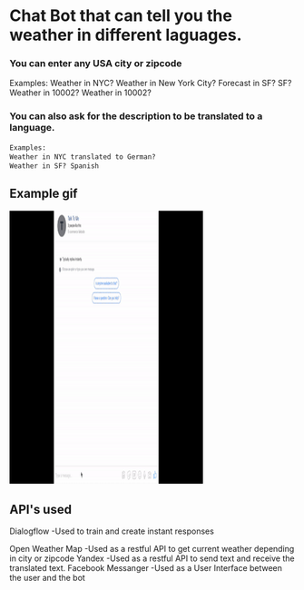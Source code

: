 # Chat Bot that can tell you the weather in different laguages. 

### You can enter any USA city or zipcode
  Examples:
    Weather in NYC?
    Weather in New York City?
    Forecast in SF?
    SF?
    Weather in 10002?
    Weather in 10002?
### You can also ask for the description to be translated to a language.
    Examples:
    Weather in NYC translated to German?
    Weather in SF? Spanish

## Example gif
<img src="https://github.com/Armando024/chat_bot/blob/master/chat_bot.gif" width="341.23" height="481.7" />

## API's used
 Dialogflow
    -Used to train and create instant responses

 Open Weather Map
    -Used as a restful API to get current weather depending in city or zipcode
 Yandex
    -Used as a restful API to send text and receive the translated text. 
 Facebook Messanger
    -Used as a User Interface between the user and the bot

